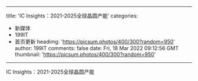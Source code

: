 
---
title: 'IC Insights：2021-2025全球晶圆产能'
categories: 
 - 新媒体
 - 199IT
 - 首页更新
headimg: 'https://picsum.photos/400/300?random=950'
author: 199IT
comments: false
date: Fri, 18 Mar 2022 09:12:56 GMT
thumbnail: 'https://picsum.photos/400/300?random=950'
---

<div>   
IC Insights：2021-2025全球晶圆产能  
</div>
            